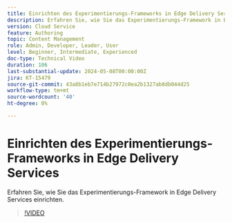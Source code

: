 ```yaml
---
title: Einrichten des Experimentierungs-Frameworks in Edge Delivery Services
description: Erfahren Sie, wie Sie das Experimentierungs-Framework in Edge Delivery Services einrichten.
version: Cloud Service
feature: Authoring
topic: Content Management
role: Admin, Developer, Leader, User
level: Beginner, Intermediate, Experienced
doc-type: Technical Video
duration: 106
last-substantial-update: 2024-05-08T00:00:00Z
jira: KT-15479
source-git-commit: 43a8b1eb7e714b27972c0ea2b1327ab8db044d25
workflow-type: tm+mt
source-wordcount: '40'
ht-degree: 0%

---
```



# Einrichten des Experimentierungs-Frameworks in Edge Delivery Services

Erfahren Sie, wie Sie das Experimentierungs-Framework in Edge Delivery Services einrichten.

>[!VIDEO](https://video.tv.adobe.com/v/3429062/?learn=on)
